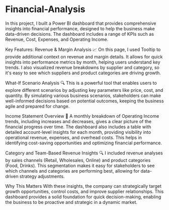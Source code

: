 # Financial-Analysis
In this project, I built a Power BI dashboard that provides comprehensive insights into financial performance, designed to help the business make data-driven decisions. The dashboard includes a range of KPIs such as Revenue, Cost, Expenses, and Operating Income.

Key Features:
Revenue & Margin Analysis 📈
On this page, I used Tooltip to provide additional context on revenue and margin details. It allows for quick insights into performance metrics by month, helping users understand key trends. I also visualized revenue breakdowns by supplier and category, so it's easy to see which suppliers and product categories are driving growth.

What-If Scenario Analysis 🔍
This is a powerful tool that enables users to explore different scenarios by adjusting key parameters like price, cost, and quantity. By simulating various business scenarios, stakeholders can make well-informed decisions based on potential outcomes, keeping the business agile and prepared for change.

Income Statement Overview 💼
A monthly breakdown of Operating Income trends, including increases and decreases, gives a clear picture of the financial progress over time. The dashboard also includes a table with detailed account-level insights for each month, providing visibility into operational revenue, expenses, and overhead costs. This helps in identifying cost-saving opportunities and optimizing financial performance.

Category and Team-Based Revenue Insights 🔍
I included revenue analyses by sales channels (Retail, Wholesales, Online) and product categories (Food, Drinks). This segmentation makes it easy for stakeholders to see which channels and categories are performing best, allowing for data-driven strategy adjustments.

Why This Matters
With these insights, the company can strategically target growth opportunities, control costs, and improve supplier relationships. This dashboard provides a solid foundation for quick decision-making, enabling the business to be proactive and strategic in a dynamic market.
